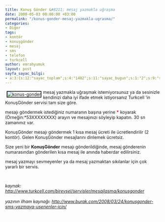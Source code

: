 ```yaml
---
title: Konuş Gönder &#8211; mesaj yazmakla uğraşma
date: 2008-05-03 00:00:00 +03:00
permalink: "/konus-gonder-mesaj-yazmakla-ugrasma/"
categories:
- Diğer
tags:
- kontör
- konuşgönder
- mesaj
- sms
- telefon
- turkcell
author: emrahyumuk
layout: post
sayfa_sayac_bilgi:
- a:3:{s:12:"sayac_toplam";s:4:"1482";s:11:"sayac_bugun";s:1:"2";s:9:"son_okuma";s:10:"1364745151";}
---
```


<img src="http://www.emrahyumuk.com/blog/wp-content/uploads/konus-gonder.jpg" alt="konus-gonder" align="left" border="2" hspace="5" vspace="5" />mesaj yazmakla uğraşmak istemiyorsunuz ya da sesinizle kendinizi daha iyi ifade etmek istiyorsanız Turkcell &#8216;in KonuşGönder servisi tam size göre.

mesajı göndermek istediğiniz numaranın başına <font color="#ff0000"><strong></strong></font> yerine <font color="#ff0000"><strong>*</strong></font> koyarak (Örneğin:*53XXXXXXXX) arayın ve mesajınızı söyleyip kapatın. 30 sn zamanınız var.

<!--more-->

KonuşGönder mesajı göndermek 1 kısa mesaj ücreti ile ücretlendirilir (2 kontör). Gelen KonuşGönder mesajlarını dinlemek ücretsiz.

Size yeni bir **KonuşGönder** mesajı gönderildiğinde, mesaj gönderenin numarasından gönderilen kısa mesaj ile anında haberdar edilirsiniz.

mesaj yazmayı sevmeyenler ya da mesaj yazmaktan sıkılanlar için çok yararlı bir servis.

<font color="#ffffff">. </font>

<address>
  kaynak: <a href="http://www.turkcell.com/bireysel/servisler/mesajlasma/konusgonder" target="_blank">http://www.turkcell.com/bireysel/servisler/mesajlasma/konusgonder<br /> </a><br /> yazının ilham kaynağı: <a href="http://www.burak.com/2008/03/24/konusgonder-sms-yazmaya-usenenler-icin/" target="_blank">http://www.burak.com/2008/03/24/konusgonder-sms-yazmaya-usenenler-icin/</a>
</address>

<font color="#ffffff">. </font>